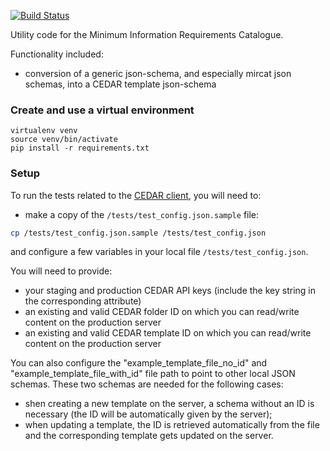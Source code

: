 
[![Build Status](https://travis-ci.org/FAIRsharing/mircat-tools.svg?branch=master)](https://travis-ci.org/FAIRsharing/mircat-tools)

Utility code for the Minimum Information Requirements Catalogue.

Functionality included:
 - conversion of a generic json-schema, and especially mircat json schemas, into a CEDAR template json-schema

### Create and use a virtual environment

```
virtualenv venv
source venv/bin/activate
pip install -r requirements.txt
```

### Setup

To run the tests related to the [CEDAR client](https://raw.githubusercontent.com/FAIRsharing/mircat-tools/master/tests/test_client.py), you will need to:

- make a copy of the ```/tests/test_config.json.sample``` file:

```bash
cp /tests/test_config.json.sample /tests/test_config.json
```
 
and configure a few variables in your local file ```/tests/test_config.json```.

You will need to provide:
- your staging and production CEDAR API keys (include the key string in the corresponding attribute)
- an existing and valid CEDAR folder ID on which you can read/write content on the production server
- an existing and valid CEDAR template ID on which you can read/write content on the production server

You can also configure the "example_template_file_no_id" and "example_template_file_with_id" file path to point to 
other local JSON schemas. These two schemas are needed for the following cases:

- shen creating a new template on the server, a schema without an ID is necessary (the ID will
be automatically given by the server); 
- when updating a template, the ID is retrieved automatically from the file and 
the corresponding template gets updated on the server.
